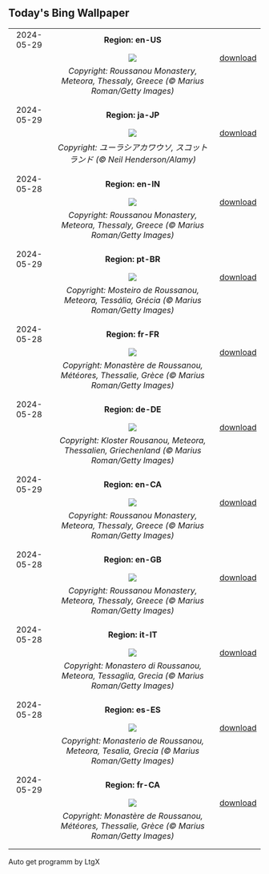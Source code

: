 ## Today's Bing Wallpaper
|      |      |      |
| :----: | :----: | :----: |
|2024-05-29|**Region: en-US**||
||![](https://www.bing.com/th?id=OHR.MeteoraMonastery_EN-US5286293282_UHD.jpg&pid=hp&w=1152&h=648&rs=1&c=4)| [download](https://www.bing.com/th?id=OHR.MeteoraMonastery_EN-US5286293282_UHD.jpg)|
||*Copyright: Roussanou Monastery, Meteora, Thessaly, Greece (© Marius Roman/Getty Images)*
||
|||
|2024-05-29|**Region: ja-JP**||
||![](https://www.bing.com/th?id=OHR.MullOtter_JA-JP2913567009_UHD.jpg&pid=hp&w=1152&h=648&rs=1&c=4)| [download](https://www.bing.com/th?id=OHR.MullOtter_JA-JP2913567009_UHD.jpg)|
||*Copyright: ユーラシアカワウソ, スコットランド (© Neil Henderson/Alamy)*
||
|||
|2024-05-28|**Region: en-IN**||
||![](https://www.bing.com/th?id=OHR.MeteoraMonastery_EN-IN0876656339_UHD.jpg&pid=hp&w=1152&h=648&rs=1&c=4)| [download](https://www.bing.com/th?id=OHR.MeteoraMonastery_EN-IN0876656339_UHD.jpg)|
||*Copyright: Roussanou Monastery, Meteora, Thessaly, Greece (© Marius Roman/Getty Images)*
||
|||
|2024-05-29|**Region: pt-BR**||
||![](https://www.bing.com/th?id=OHR.MeteoraMonastery_PT-BR0665856775_UHD.jpg&pid=hp&w=1152&h=648&rs=1&c=4)| [download](https://www.bing.com/th?id=OHR.MeteoraMonastery_PT-BR0665856775_UHD.jpg)|
||*Copyright: Mosteiro de Roussanou, Meteora, Tessália, Grécia (© Marius Roman/Getty Images)*
||
|||
|2024-05-28|**Region: fr-FR**||
||![](https://www.bing.com/th?id=OHR.MeteoraMonastery_FR-FR1071148697_UHD.jpg&pid=hp&w=1152&h=648&rs=1&c=4)| [download](https://www.bing.com/th?id=OHR.MeteoraMonastery_FR-FR1071148697_UHD.jpg)|
||*Copyright: Monastère de Roussanou, Météores, Thessalie, Grèce (© Marius Roman/Getty Images)*
||
|||
|2024-05-28|**Region: de-DE**||
||![](https://www.bing.com/th?id=OHR.MeteoraMonastery_DE-DE0965376311_UHD.jpg&pid=hp&w=1152&h=648&rs=1&c=4)| [download](https://www.bing.com/th?id=OHR.MeteoraMonastery_DE-DE0965376311_UHD.jpg)|
||*Copyright: Kloster Rousanou, Meteora, Thessalien, Griechenland (© Marius Roman/Getty Images)*
||
|||
|2024-05-29|**Region: en-CA**||
||![](https://www.bing.com/th?id=OHR.MeteoraMonastery_EN-CA9255017946_UHD.jpg&pid=hp&w=1152&h=648&rs=1&c=4)| [download](https://www.bing.com/th?id=OHR.MeteoraMonastery_EN-CA9255017946_UHD.jpg)|
||*Copyright: Roussanou Monastery, Meteora, Thessaly, Greece (© Marius Roman/Getty Images)*
||
|||
|2024-05-28|**Region: en-GB**||
||![](https://www.bing.com/th?id=OHR.MeteoraMonastery_EN-GB1630086453_UHD.jpg&pid=hp&w=1152&h=648&rs=1&c=4)| [download](https://www.bing.com/th?id=OHR.MeteoraMonastery_EN-GB1630086453_UHD.jpg)|
||*Copyright: Roussanou Monastery, Meteora, Thessaly, Greece (© Marius Roman/Getty Images)*
||
|||
|2024-05-28|**Region: it-IT**||
||![](https://www.bing.com/th?id=OHR.MeteoraMonastery_IT-IT6224656516_UHD.jpg&pid=hp&w=1152&h=648&rs=1&c=4)| [download](https://www.bing.com/th?id=OHR.MeteoraMonastery_IT-IT6224656516_UHD.jpg)|
||*Copyright: Monastero di Roussanou, Meteora, Tessaglia, Grecia (© Marius Roman/Getty Images)*
||
|||
|2024-05-28|**Region: es-ES**||
||![](https://www.bing.com/th?id=OHR.MeteoraMonastery_ES-ES5821145513_UHD.jpg&pid=hp&w=1152&h=648&rs=1&c=4)| [download](https://www.bing.com/th?id=OHR.MeteoraMonastery_ES-ES5821145513_UHD.jpg)|
||*Copyright: Monasterio de Roussanou, Meteora, Tesalia, Grecia (© Marius Roman/Getty Images)*
||
|||
|2024-05-29|**Region: fr-CA**||
||![](https://www.bing.com/th?id=OHR.MeteoraMonastery_FR-CA3490732628_UHD.jpg&pid=hp&w=1152&h=648&rs=1&c=4)| [download](https://www.bing.com/th?id=OHR.MeteoraMonastery_FR-CA3490732628_UHD.jpg)|
||*Copyright: Monastère de Roussanou, Météores, Thessalie, Grèce (© Marius Roman/Getty Images)*
||
|||

Auto get programm by LtgX
